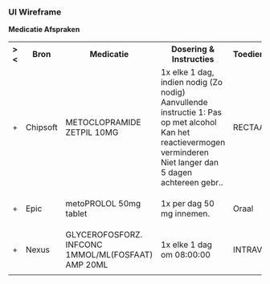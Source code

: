 ### UI Wireframe
<b>Medicatie Afspraken</b>
<table class="grid">
<tbody>
<tr><th>&gt;&lt;</th>
<th>Bron</th>
<th>Medicatie</th>
<th>Dosering & Instructies</th>
<th>Toedieningsweg</th>
<th>Datum</th>
</tr>
<tr><td>+</td>
<td>Chipsoft</td>
<td>METOCLOPRAMIDE ZETPIL 10MG</td>
<td> 1x elke 1 dag, indien nodig (Zo nodig)<br/>Aanvullende instructie 1: Pas op met alcohol<br/>Kan het reactievermogen verminderen<br/>Niet langer dan 5 dagen achtereen gebr.. </td>
<td>RECTAAL</td>
<td>30-9-2022</td>
</tr><tr><td></td><td colspan=5>
</td></tr>
<tr><td>+</td>
<td>Epic</td>
<td>metoPROLOL 50mg tablet</td>
<td>1x per dag 50 mg innemen.</td>
<td>Oraal</td>
<td>27-11-2020</td>
</tr><tr><td></td><td colspan=5>
</td></tr>
<tr><td>+</td>
<td>Nexus</td>
<td>GLYCEROFOSFORZ. INFCONC 1MMOL/ML(FOSFAAT) AMP 20ML</td>
<td> 1x elke 1 dag om 08:00:00</td>
<td>INTRAVENEUS</td>
<td>3-10-2023</td>
</tr><tr><td></td><td colspan=5>
</td></tr>
</tbody>
</table>